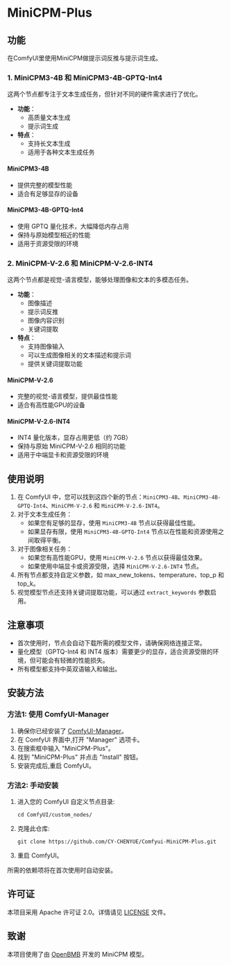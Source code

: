 # MiniCPM-Plus

## 功能

在ComfyUI里使用MiniCPM做提示词反推与提示词生成。

### 1. MiniCPM3-4B 和 MiniCPM3-4B-GPTQ-Int4

这两个节点都专注于文本生成任务，但针对不同的硬件需求进行了优化。

- **功能**：
  - 高质量文本生成
  - 提示词生成
- **特点**：
  - 支持长文本生成
  - 适用于各种文本生成任务

#### MiniCPM3-4B
- 提供完整的模型性能
- 适合有足够显存的设备

#### MiniCPM3-4B-GPTQ-Int4
- 使用 GPTQ 量化技术，大幅降低内存占用
- 保持与原始模型相近的性能
- 适用于资源受限的环境

### 2. MiniCPM-V-2.6 和 MiniCPM-V-2.6-INT4

这两个节点都是视觉-语言模型，能够处理图像和文本的多模态任务。

- **功能**：
  - 图像描述
  - 提示词反推
  - 图像内容识别
  - 关键词提取
- **特点**：
  - 支持图像输入
  - 可以生成图像相关的文本描述和提示词
  - 提供关键词提取功能

#### MiniCPM-V-2.6
- 完整的视觉-语言模型，提供最佳性能
- 适合有高性能GPU的设备

#### MiniCPM-V-2.6-INT4
- INT4 量化版本，显存占用更低（约 7GB）
- 保持与原始 MiniCPM-V-2.6 相同的功能
- 适用于中端显卡和资源受限的环境

## 使用说明

1. 在 ComfyUI 中，您可以找到这四个新的节点：`MiniCPM3-4B`、`MiniCPM3-4B-GPTQ-Int4`、`MiniCPM-V-2.6` 和 `MiniCPM-V-2.6-INT4`。
2. 对于文本生成任务：
   - 如果您有足够的显存，使用 `MiniCPM3-4B` 节点以获得最佳性能。
   - 如果显存有限，使用 `MiniCPM3-4B-GPTQ-Int4` 节点以在性能和资源使用之间取得平衡。
3. 对于图像相关任务：
   - 如果您有高性能GPU，使用 `MiniCPM-V-2.6` 节点以获得最佳效果。
   - 如果使用中端显卡或资源受限，选择 `MiniCPM-V-2.6-INT4` 节点。
4. 所有节点都支持自定义参数，如 max_new_tokens、temperature、top_p 和 top_k。
5. 视觉模型节点还支持关键词提取功能，可以通过 `extract_keywords` 参数启用。

## 注意事项

- 首次使用时，节点会自动下载所需的模型文件，请确保网络连接正常。
- 量化模型（GPTQ-Int4 和 INT4 版本）需要更少的显存，适合资源受限的环境，但可能会有轻微的性能损失。
- 所有模型都支持中英双语输入和输出。

## 安装方法

### 方法1: 使用 ComfyUI-Manager

1. 确保你已经安装了 [ComfyUI-Manager](https://github.com/ltdrdata/ComfyUI-Manager)。
2. 在 ComfyUI 界面中,打开 "Manager" 选项卡。
3. 在搜索框中输入 "MiniCPM-Plus"。
4. 找到 "MiniCPM-Plus" 并点击 "Install" 按钮。
5. 安装完成后,重启 ComfyUI。

### 方法2: 手动安装

1. 进入您的 ComfyUI 自定义节点目录:
   ```
   cd ComfyUI/custom_nodes/
   ```

2. 克隆此仓库:
   ```
   git clone https://github.com/CY-CHENYUE/Comfyui-MiniCPM-Plus.git
   ```

3. 重启 ComfyUI。

所需的依赖项将在首次使用时自动安装。


## 许可证

本项目采用 Apache 许可证 2.0。详情请见 [LICENSE](LICENSE) 文件。

## 致谢

本项目使用了由 [OpenBMB](https://github.com/OpenBMB) 开发的 MiniCPM 模型。






